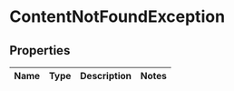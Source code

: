 
# ContentNotFoundException

## Properties
Name | Type | Description | Notes
------------ | ------------- | ------------- | -------------



